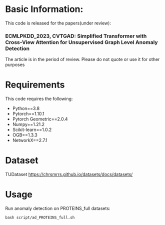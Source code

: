 # Basic Information:
This code is released for the papers(under review):

### ECMLPKDD_2023, CVTGAD: Simplified Transformer with Cross-View Attention for Unsupervised Graph Level Anomaly Detection

The article is in the period of review. Please do not quote or use it for other purposes

# Requirements
This code requires the following:

- Python==3.8
- Pytorch==1.10.1
- Pytorch Geometric==2.0.4
- Numpy==1.21.2
- Scikit-learn==1.0.2
- OGB==1.3.3
- NetworkX==2.7.1

# Dataset
TUDataset
https://chrsmrrs.github.io/datasets/docs/datasets/

# Usage
Run anomaly detection on PROTEINS_full datasets:
```
bash script/ad_PROTEINS_full.sh
```


